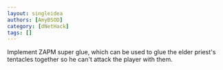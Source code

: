 ```yaml
---
layout: singleidea
authors: [AmyBSOD]
category: [dNetHack]
tags: []
---
```

Implement ZAPM super glue, which can be used to glue the elder priest's tentacles together so he can't attack the player with them.
